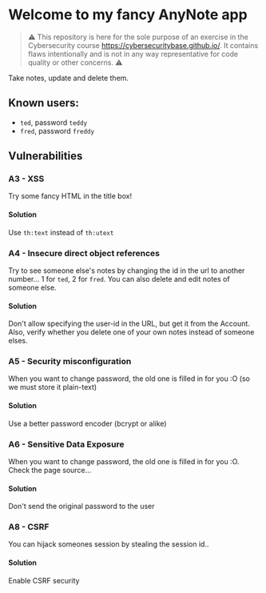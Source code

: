 # Welcome to my fancy AnyNote app

> :warning: This repository is here for the sole purpose of an exercise in the Cybersecurity course https://cybersecuritybase.github.io/. It contains flaws intentionally and is not in any way representative for code quality or other concerns. :warning:

Take notes, update and delete them.

## Known users:
* `ted`, password `teddy`
* `fred`, password `freddy`

## Vulnerabilities

### A3 - XSS
Try some fancy HTML in the title box!

#### Solution
Use `th:text` instead of `th:utext`

### A4 - Insecure direct object references
Try to see someone else's notes by changing the id in the url to another number... 1 for `ted`, 2 for `fred`. You can also delete and 
edit notes of someone else.

#### Solution
Don't allow specifying the user-id in the URL, but get it from the Account. Also, verify whether you delete one of your own notes instead of someone elses.

### A5 - Security misconfiguration
When you want to change password, the old one is filled in for you :O (so we must store it plain-text)

#### Solution
Use a better password encoder (bcrypt or alike)

### A6 - Sensitive Data Exposure
When you want to change password, the old one is filled in for you :O. Check the page source...

#### Solution
Don't send the original password to the user

### A8 - CSRF
You can hijack someones session by stealing the session id..

#### Solution
Enable CSRF security




